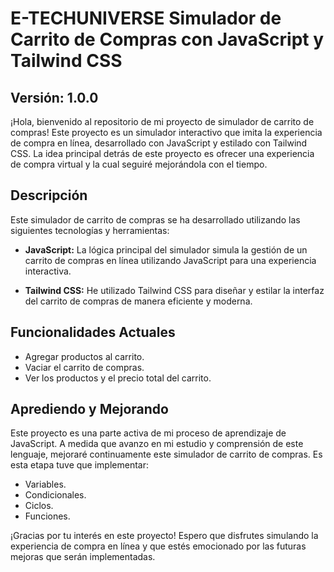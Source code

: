 # E-TECHUNIVERSE Simulador de Carrito de Compras con JavaScript y Tailwind CSS

## Versión: 1.0.0

¡Hola, bienvenido al repositorio de mi proyecto de simulador de carrito de compras! Este proyecto es un simulador interactivo que imita la experiencia de compra en línea, desarrollado con JavaScript y estilado con Tailwind CSS. La idea principal detrás de este proyecto es ofrecer una experiencia de compra virtual y la cual seguiré mejorándola con el tiempo.

## Descripción

Este simulador de carrito de compras se ha desarrollado utilizando las siguientes tecnologías y herramientas:

- **JavaScript:** La lógica principal del simulador simula la gestión de un carrito de compras en línea utilizando JavaScript para una experiencia interactiva.

- **Tailwind CSS:** He utilizado Tailwind CSS para diseñar y estilar la interfaz del carrito de compras de manera eficiente y moderna.

## Funcionalidades Actuales

-  Agregar productos al carrito.
-  Vaciar el carrito de compras.
-  Ver los productos y el precio total del carrito.

## Aprediendo y Mejorando

Este proyecto es una parte activa de mi proceso de aprendizaje de JavaScript. A medida que avanzo en mi estudio y comprensión de este lenguaje, mejoraré continuamente este simulador de carrito de compras. Es esta etapa tuve que implementar:

- Variables.
- Condicionales.
- Ciclos.
- Funciones. 

¡Gracias por tu interés en este proyecto! Espero que disfrutes simulando la experiencia de compra en línea y que estés emocionado por las futuras mejoras que serán implementadas.
